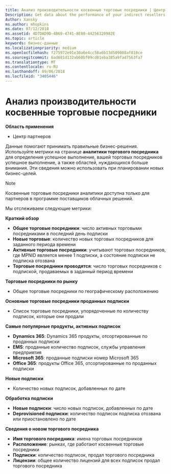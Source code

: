 ```yaml
---
title: Анализ производительности косвенные торговые посредники | Центр партнеров
Description: Get data about the performance of your indirect resellers.
Author: Xansky
ms.author: mhopkins
ms.date: 07/12/2018
ms.assetid: 4D7DAD9D-4B69-4741-8E80-44256320982E
ms.topic: article
keywords: бизнес-данные
ms.localizationpriority: medium
ms.openlocfilehash: f275972e91e30a6e4cc58a6b13d509088af810ce
ms.sourcegitcommit: 6ad681d132ab60bf09cd01eba385a9fad7563fa7
ms.translationtype: MT
ms.contentlocale: ru-RU
ms.lasthandoff: 09/06/2018
ms.locfileid: "3405446"
---
```

# <a name="analyze-indirect-resellers-performance"></a>Анализ производительности косвенные торговые посредники 

**Область применения**
- Центр партнеров

Данные помогают принимать правильные бизнес-решения. Используйте метрики на странице **аналитики торгового посредника** для определения успешное выполнение, вашей торговых посредников успешное выполнение, а также областей, нуждающихся больше внимания. Эти сведения можно использовать при планировании новых бизнес-целей.

> [!NOTE]
> Косвенные торговые посредники аналитики доступна только для партнеров в программе поставщиков облачных решений.

Мы отслеживаем следующие метрики:

**Краткий обзор**  
 - **Общее торговые посредники**: число активных торговыми посредниками в последний день подписки  
 - **Новые торговые**: количество новых торговых посредников для заданного периода времени  
 - **Активные торговые посредники**: учитывают торговых посредников, где MPNID является менее 1 подписки, а состояние подписки не подписка отозвана  
 - **Торговые посредники проводятся**: число торговых посредников с подпиской, продаваемых в заданный период времени  

**Торговые посредники по рынку**  
 - Общее торговые посредники по географическому расположению  

**Основные торговые посредники проданных подписки**
 - Список торговые посредники, упорядоченные по количеству подписок, которые они продали  

**Самые популярные продукты, активных подписок**  
 - **Dynamics 365**: Dynamics 365 продукты, отсортированные по проданных подписки  
 - **EMS**: проданные количество подписок, службы управления предприятия  
 - **Microsoft 365**: проданные подписки номер Microsoft 365  
 - **Office 365**: продукты Office 365, отсортированные по проданных подписки  

**Новые подписки**  
 - Количество новых подписок, добавленных по дате  

**Обработка подписки**  
 - **Новые подписки**: число новых подписок, добавленных по дате  
 - **Deprovisioned подписки**: количество подписок подписка отозвана или приостановлено по дате  

**Сведения о новом торгового посредника**  
 - **Имя торгового посредника**: имена торговых посредников  
 - **Расположение**: рынках, где работают косвенные торговые посредники  
 - **Подписки**: количество подписок, продал торгового посредника  
 - **Лицензии**: общее количество лицензий для всех подписок продал торгового посредника  
  
  